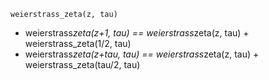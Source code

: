 ```
weierstrass_zeta(z, tau)
```

  * weierstrass*zeta(z+1, tau) == weierstrass*zeta(z, tau) + weierstrass_zeta(1/2, tau)
  * weierstrass*zeta(z+tau, tau) == weierstrass*zeta(z, tau) + weierstrass_zeta(tau/2, tau)
